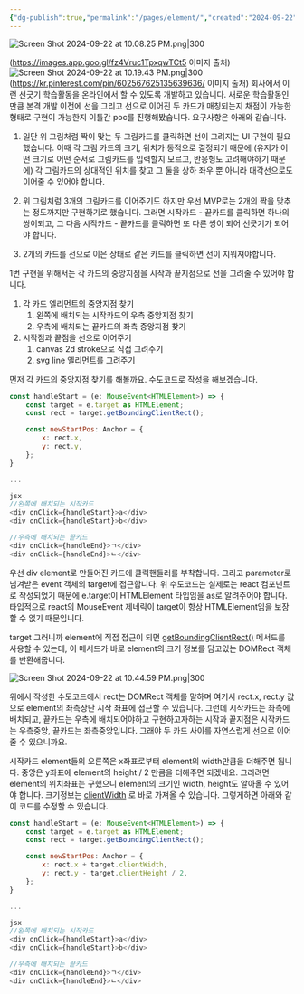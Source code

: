 ```yaml
---
{"dg-publish":true,"permalink":"/pages/element/","created":"2024-09-22","updated":"2024-09-22T22:05:00"}
---
```


![Screen Shot 2024-09-22 at 10.08.25 PM.png|300](/img/user/Screen%20Shot%202024-09-22%20at%2010.08.25%20PM.png) 

(https://images.app.goo.gl/fz4Vruc1TpxqwTCt5 이미지 출처)
![Screen Shot 2024-09-22 at 10.19.43 PM.png|300](/img/user/Screen%20Shot%202024-09-22%20at%2010.19.43%20PM.png)
(https://kr.pinterest.com/pin/602567625135639636/ 이미지 출처)
회사에서 이런 선긋기 학습활동을 온라인에서 할 수 있도록 개발하고 있습니다. 새로운 학습활동인만큼 본격 개발 이전에 선을 그리고 선으로 이어진 두 카드가 매칭되는지 채점이 가능한 형태로 구현이 가능한지 이틀간 poc를 진행해봤습니다.
요구사항은 아래와 같습니다.

1. 일단 위 그림처럼 짝이 맞는 두 그림카드를 클릭하면 선이 그려지는 UI 구현이 필요했습니다. 이때 각 그림 카드의 크기, 위치가 동적으로 결정되기 때문에 (유저가 어떤 크기로 어떤 순서로 그림카드를 입력할지 모르고, 반응형도 고려해야하기 때문에) 각 그림카드의 상대적인 위치를 찾고 그 둘을 상하 좌우 뿐 아니라 대각선으로도 이어줄 수 있어야 합니다. 

2. 위 그림처럼 3개의 그림카드를 이어주기도 하지만 우선 MVP로는 2개의 짝을 맞추는 정도까지만 구현하기로 했습니다. 그러면 시작카드 - 끝카드를 클릭하면 하나의 쌍이되고, 그 다음 시작카드 - 끝카드를 클릭하면 또 다른 쌍이 되어 선긋기가 되어야 합니다.

3. 2개의 카드를 선으로 이은 상태로 같은 카드를 클릭하면 선이 지워져야합니다. 

1번 구현을 위해서는 각 카드의 중앙지점을 시작과 끝지점으로 선을 그려줄 수 있어야 합니다.
1. 각 카드 엘리먼트의 중앙지점 찾기
	1. 왼쪽에 배치되는 시작카드의 우측 중앙지점 찾기
	2. 우측에 배치되는 끝카드의 좌측 중앙지점 찾기
2. 시작점과 끝점을 선으로 이어주기
	1. canvas 2d stroke으로 직접 그려주기
	2. svg line 엘리먼트를 그려주기


먼저 각 카드의 중앙지점 찾기를 해볼까요. 수도코드로 작성을 해보겠습니다.

```js
const handleStart = (e: MouseEvent<HTMLElement>) => {
	const target = e.target as HTMLElement;
	const rect = target.getBoundingClientRect();

	const newStartPos: Anchor = {
		x: rect.x,
		y: rect.y,
	};
}

...

jsx
//왼쪽에 배치되는 시작카드
<div onClick={handleStart}>a</div>
<div onClick={handleStart}>b</div>

//우측에 배치되는 끝카드
<div onClick={handleEnd}>ㄱ</div>
<div onClick={handleEnd}>ㄴ</div>

```

우선 div element로 만들어진 카드에 클릭핸들러를 부착합니다. 그리고 parameter로 넘겨받은 event 객체의 target에 접근합니다. 위 수도코드는 실제로는 react 컴포넌트로 작성되었기 때문에 e.target이 HTMLElement 타입임을 as로 알려주어야 합니다. 타입적으로 react의 MouseEvent 제네릭이 target이 항상 HTMLElement임을 보장할 수 없기 때문입니다.

target 그러니까 element에 직접 접근이 되면 [getBoundingClientRect()](https://developer.mozilla.org/ko/docs/Web/API/Element/getBoundingClientRect) 메서드를 사용할 수 있는데, 이 메서드가 바로 element의 크기 정보를 담고있는 DOMRect 객체를 반환해줍니다. 

![Screen Shot 2024-09-22 at 10.44.59 PM.png|300](/img/user/Screen%20Shot%202024-09-22%20at%2010.44.59%20PM.png)

위에서 작성한 수도코드에서 rect는 DOMRect 객체를 말하며 여기서 rect.x, rect.y 값으로 element의 좌측상단 시작 좌표에 접근할 수 있습니다. 그런데 시작카드는 좌측에 배치되고, 끝카드는 우측에 배치되어야하고 구현하고자하는 시작과 끝지점은 시작카드는 우측중앙, 끝카드는 좌측중앙입니다. 그래야 두 카드 사이를 자연스럽게 선으로 이어줄 수 있으니까요.

시작카드 element들의 오른쪽은 x좌표로부터 element의 width만큼을 더해주면 됩니다. 중앙은 y좌표에 element의 height / 2 만큼을 더해주면 되겠네요. 그러려면 element의 위치좌표는 구했으니 element의 크기인 width, height도 알아올 수 있어야 합니다. 크기정보는 [clientWidth](https://developer.mozilla.org/en-US/docs/Web/API/Element/clientWidth) 로 바로 가져올 수 있습니다. 그렇게하면 아래와 같이 코드를 수정할 수 있습니다. 

```js
const handleStart = (e: MouseEvent<HTMLElement>) => {
	const target = e.target as HTMLElement;
	const rect = target.getBoundingClientRect();

	const newStartPos: Anchor = {
		x: rect.x + target.clientWidth,
		y: rect.y - target.clientHeight / 2,
	};
}

...

jsx
//왼쪽에 배치되는 시작카드
<div onClick={handleStart}>a</div>
<div onClick={handleStart}>b</div>

//우측에 배치되는 끝카드
<div onClick={handleEnd}>ㄱ</div>
<div onClick={handleEnd}>ㄴ</div>

```
